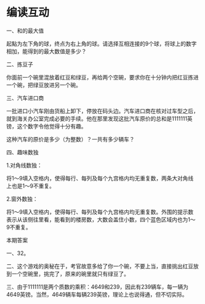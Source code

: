 # 编读互动

一、和的最大值 

起點为左下角的球，终点为右上角的球。请选择互相连接的9个球，将球上的数字相加，能得到的最大数值是多少？ 

二、拣豆子 

你面前一个碗里混放着红豆和绿豆，再给两个空碗，要求你在十分钟内把红豆拣进一个碗，把绿豆放进另一个碗。 

三、汽车进口商 

一批进口小汽车刚由货船上卸下，停放在码头边。汽车进口商在核对过车型之后，就到海关办公室完成必要的手续。他在那里发现这批汽车原价的总和是1111111英镑，这个数字令他觉得十分有趣。 

这种汽车的原价是多少（为整数）？一共有多少辆车？ 

四、趣味数独 

1.对角线数独： 

将1～9填入空格内，使得每行、每列及每个九宫格内均无重复数，两条大对角线上也是1～9不重复。 

2.窗外数独： 

将1～9填入空格内，使得每行、每列及每个九宫格内均无重复数。外围的提示数表示从该侧往里看，能看到的楼房数，大数会盖住小数，四个蓝色区域内也为1～9不重复。 

本期答案 

一、32。 

二、这个游戏的奥秘在于，考官故意多给了你一个碗，不要上当，直接挑出红豆放到一个空碗里，挑完了，原来的碗里就只有绿豆了。 

三、由于1111111是两个质数的乘积：4649和239，因此有239辆车，每一辆为4649英镑。当然，4649辆车每辆239英镑，理论上也说得通，但不切实际。